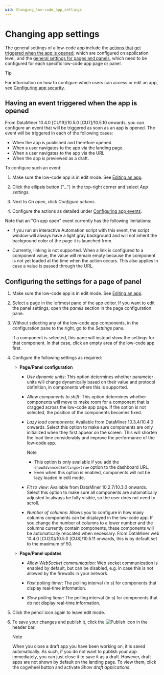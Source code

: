 ```yaml
---
uid: Changing_low-code_app_settings
---
```


# Changing app settings

The general settings of a low-code app include the [actions that get triggered when the app is opened](#having-an-event-triggered-when-the-app-is-opened), which are configured on application level, and the [general settings for pages and panels](#configuring-the-settings-for-a-page-of-panel), which need to be configured for each specific low-code app page or panel.

> [!TIP]
> For information on how to configure which users can access or edit an app, see [Configuring app security](xref:LowCodeApps_security_config).

## Having an event triggered when the app is opened

From DataMiner 10.4.0 [CU19]/10.5.0 [CU7]/10.5.10 onwards<!-- RN 43350 -->, you can configure an event that will be triggered as soon as an app is opened. The event will be triggered in each of the following cases:

- When the app is published and therefore opened.
- When a user navigates to the app via the landing page.
- When a user navigates to the app via the URL
- When the app is previewed as a draft.

To configure such an event:

1. Make sure the low-code app is in edit mode. See [Editing an app](xref:Editing_custom_apps).

1. Click the ellipsis button ("...") in the top-right corner and select *App settings*.

1. Next to *On open*, click *Configure actions*.

1. Configure the actions as detailed under [Configuring app events](xref:LowCodeApps_event_config).

Note that an "On app open" event currently has the following limitations:

- If you run an interactive Automation script with this event, the script window will always have a light gray background and will not inherit the background color of the page it is launched from.

- Currently, linking is not supported. When a link is configured to a component value, the value will remain empty because the component is not yet loaded at the time when the action occurs. This also applies in case a value is passed through the URL.

## Configuring the settings for a page of panel

1. Make sure the low-code app is in edit mode. See [Editing an app](xref:Editing_custom_apps).

1. Select a page in the leftmost pane of the app editor. If you want to edit the panel settings, open the *panels* section in the page configuration pane.

1. Without selecting any of the low-code app components, in the configuration pane to the right, go to the *Settings* pane.

   If a component is selected, this pane will instead show the settings for that component. In that case, click an empty area of the low-code app first.

1. Configure the following settings as required:

   - **Page/Panel configuration**

     - *Use dynamic units*: This option determines whether parameter units will change dynamically based on their value and protocol definition, in components where this is supported.

     - *Allow components to shift*: This option determines whether components will move to make room for a component that is dragged across the low-code app page. If the option is not selected, the position of the components becomes fixed.

     - *Lazy load components*: Available from DataMiner 10.3.4/10.4.0 onwards. Select this option to make sure components are only initialized when they first appear on the screen. This will shorten the load time considerably and improve the performance of the low-code app. <!-- RN 35469 -->

       > [!NOTE]
       >
       > - This option is only available if you add the `showAdvancedSettings=true` option to the dashboard URL.
       > - Even when this option is enabled, components will not be lazy loaded in edit mode.

     - *Fit to view*: Available from DataMiner 10.2.7/10.3.0 onwards. Select this option to make sure all components are automatically adjusted to always be fully visible, so the user does not need to scroll.

     - *Number of columns*: Allows you to configure in how many columns components can be displayed in the low-code app. If you change the number of columns to a lower number and the columns currently contain components, these components will be automatically relocated when necessary. From DataMiner web 10.4.0 [CU20]/10.5.0 [CU8]/10.5.11 onwards<!-- RN 43655 -->, this is by default set to the maximum of 50.

   - **Page/Panel updates**

     - *Allow WebSocket communication*: Web socket communication is enabled by default, but can be disabled, e.g. in case this is not allowed by the firewalls in your network.

     - *Fast polling timer*: The polling interval (in s) for components that display real-time information.

     - *Slow polling timer*: The polling interval (in s) for components that do not display real-time information.

1. Click the pencil icon again to leave edit mode.

1. To save your changes and publish it, click the ![Publish](~/dataminer/images/AppPublishIcon.png) icon in the header bar.

   > [!NOTE]
   > When you close a draft app you have been working on, it is saved automatically. As such, if you do not want to publish your app immediately, you can just close it to save it as a draft. However, draft apps are not shown by default on the landing page. To view them, click the cogwheel button and activate *Show draft applications*.
